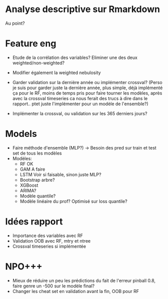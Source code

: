 # Analyse descriptive sur Rmarkdown
Au point?

# Feature eng
- Etude de la corrélation des variables? Eliminer une des deux weighted/non-weighted?
- Modifier également la weighted nebulosity

- Garder validation sur la dernière année ou implémenter crossval? (Perso je suis pour garder juste la dernière année, plus simple, déjà implémenté ça pour le RF, moins de temps pris pour faire tourner les modèles, après avec la crossval timeseries ca nous ferait des trucs à dire dans le rapport.. ptet juste l'implémenter pour un modèle de l'ensemble?)
- Implémenter la crossval, ou validation sur les 365 derniers jours?

# Models
- Faire méthode d'ensemble (MLP?) -> Besoin des pred sur train et test set de tous les modèles
- Modèles:
    - RF OK
    - GAM A faire
    - LSTM Voir si faisable, sinon juste MLP?
    - Bootstrap arbre?
    - XGBoost
    - ARIMA?
    - Modèle quantile?
    - Modèle linéaire du prof? Optimisé sur loss quantile?

# Idées rapport
- Importance des variables avec RF
- Validation OOB avec RF, mtry et ntree
- Crossval timeseries si implémentée

# NPO+++
- Mieux de réduire un peu les prédictions du fait de l'erreur pinball 0.8, faire genre un -500 sur le modèle final?
- Changer les cheat set en validation avant la fin, OOB pour RF